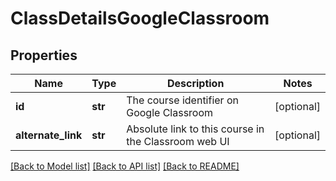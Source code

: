 # ClassDetailsGoogleClassroom

## Properties
Name | Type | Description | Notes
------------ | ------------- | ------------- | -------------
**id** | **str** | The course identifier on Google Classroom | [optional] 
**alternate_link** | **str** | Absolute link to this course in the Classroom web UI | [optional] 

[[Back to Model list]](../README.md#documentation-for-models) [[Back to API list]](../README.md#documentation-for-api-endpoints) [[Back to README]](../README.md)


